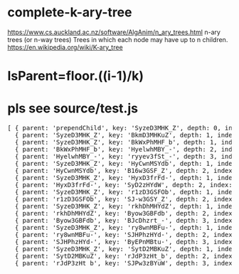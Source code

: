 # complete-k-ary-tree

https://www.cs.auckland.ac.nz/software/AlgAnim/n_ary_trees.html
n-ary trees (or n-way trees)
Trees in which each node may have up to n children.
https://en.wikipedia.org/wiki/K-ary_tree

# IsParent=floor.((i-1)/k)

# pls see source/test.js

<pre>
[ { parent: 'prependChild', key: 'SyzeD3MHK_Z', depth: 0, index: 0 },
  { parent: 'SyzeD3MHK_Z', key: 'BkmD3MHKuZ', depth: 1, index: 1 },
  { parent: 'SyzeD3MHK_Z', key: 'BkWxPhMHF_b', depth: 1, index: 2 },
  { parent: 'BkWxPhMHF_b', key: 'HyelwhMBY_-', depth: 2, index: 17 },
  { parent: 'HyelwhMBY_-', key: 'ryyev3fSt_-', depth: 3, index: 137 },
  { parent: 'SyzeD3MHK_Z', key: 'HyCwnMSYdb', depth: 1, index: 3 },
  { parent: 'HyCwnMSYdb', key: 'B16w3GSF_Z', depth: 2, index: 25 },
  { parent: 'SyzeD3MHK_Z', key: 'HyxD3frFd-', depth: 1, index: 4 },
  { parent: 'HyxD3frFd-', key: 'SyD2zHYdW', depth: 2, index: 33 },
  { parent: 'SyzeD3MHK_Z', key: 'r1zD3GSFOb', depth: 1, index: 5 },
  { parent: 'r1zD3GSFOb', key: 'SJ-w3GSY_Z', depth: 2, index: 41 },
  { parent: 'SyzeD3MHK_Z', key: 'rkhDhMHYdZ', depth: 1, index: 6 },
  { parent: 'rkhDhMHYdZ', key: 'Byow3GBFdb', depth: 2, index: 49 },
  { parent: 'Byow3GBFdb', key: 'BJcDhzrt_-', depth: 3, index: 393 },
  { parent: 'SyzeD3MHK_Z', key: 'ry8wnMBFu-', depth: 1, index: 7 },
  { parent: 'ry8wnMBFu-', key: 'SJHPhzHYd-', depth: 2, index: 57 },
  { parent: 'SJHPhzHYd-', key: 'ByEPnMBtu-', depth: 3, index: 457 },
  { parent: 'SyzeD3MHK_Z', key: 'SytD2MBKuZ', depth: 1, index: 8 },
  { parent: 'SytD2MBKuZ', key: 'rJdP3zHt_b', depth: 2, index: 65 },
  { parent: 'rJdP3zHt_b', key: 'SJPw3zBYuW', depth: 3, index: 521 } ]
</pre>

